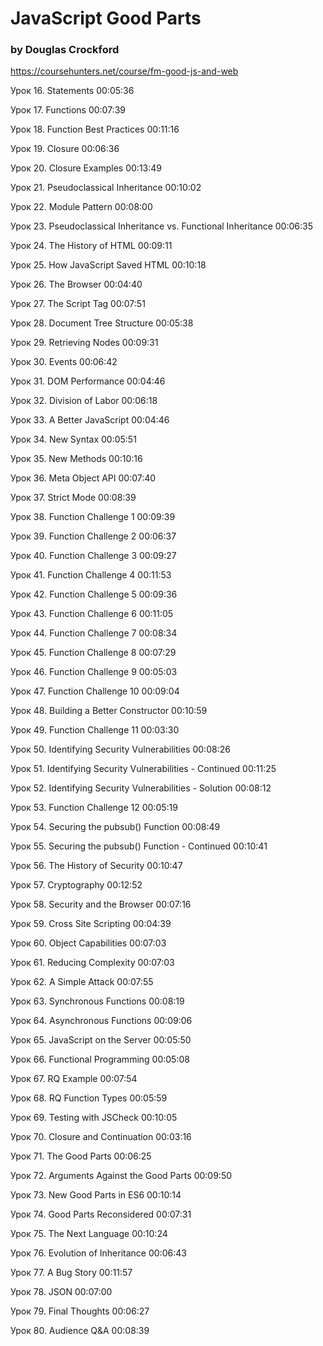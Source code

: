 # JavaScript Good Parts
### by Douglas Crockford
https://coursehunters.net/course/fm-good-js-and-web

Урок 16. Statements 00:05:36

Урок 17. Functions 00:07:39

Урок 18. Function Best Practices 00:11:16

Урок 19. Closure 00:06:36

Урок 20. Closure Examples 00:13:49

Урок 21. Pseudoclassical Inheritance 00:10:02

Урок 22. Module Pattern 00:08:00

Урок 23. Pseudoclassical Inheritance vs. Functional Inheritance 00:06:35

Урок 24. The History of HTML 00:09:11

Урок 25. How JavaScript Saved HTML 00:10:18

Урок 26. The Browser 00:04:40

Урок 27. The Script Tag 00:07:51

Урок 28. Document Tree Structure 00:05:38

Урок 29. Retrieving Nodes 00:09:31

Урок 30. Events 00:06:42

Урок 31. DOM Performance 00:04:46

Урок 32. Division of Labor 00:06:18

Урок 33. A Better JavaScript 00:04:46

Урок 34. New Syntax 00:05:51

Урок 35. New Methods 00:10:16

Урок 36. Meta Object API 00:07:40

Урок 37. Strict Mode 00:08:39

Урок 38. Function Challenge 1 00:09:39

Урок 39. Function Challenge 2 00:06:37

Урок 40. Function Challenge 3 00:09:27

Урок 41. Function Challenge 4 00:11:53

Урок 42. Function Challenge 5 00:09:36

Урок 43. Function Challenge 6 00:11:05

Урок 44. Function Challenge 7 00:08:34

Урок 45. Function Challenge 8 00:07:29

Урок 46. Function Challenge 9 00:05:03

Урок 47. Function Challenge 10 00:09:04

Урок 48. Building a Better Constructor 00:10:59

Урок 49. Function Challenge 11 00:03:30

Урок 50. Identifying Security Vulnerabilities 00:08:26

Урок 51. Identifying Security Vulnerabilities - Continued 00:11:25

Урок 52. Identifying Security Vulnerabilities - Solution 00:08:12

Урок 53. Function Challenge 12 00:05:19

Урок 54. Securing the pubsub() Function 00:08:49

Урок 55. Securing the pubsub() Function - Continued 00:10:41

Урок 56. The History of Security 00:10:47

Урок 57. Cryptography 00:12:52

Урок 58. Security and the Browser 00:07:16

Урок 59. Cross Site Scripting 00:04:39

Урок 60. Object Capabilities 00:07:03

Урок 61. Reducing Complexity 00:07:03

Урок 62. A Simple Attack 00:07:55

Урок 63. Synchronous Functions 00:08:19

Урок 64. Asynchronous Functions 00:09:06

Урок 65. JavaScript on the Server 00:05:50

Урок 66. Functional Programming 00:05:08

Урок 67. RQ Example 00:07:54

Урок 68. RQ Function Types 00:05:59

Урок 69. Testing with JSCheck 00:10:05

Урок 70. Closure and Continuation 00:03:16

Урок 71. The Good Parts 00:06:25

Урок 72. Arguments Against the Good Parts 00:09:50

Урок 73. New Good Parts in ES6 00:10:14

Урок 74. Good Parts Reconsidered 00:07:31

Урок 75. The Next Language 00:10:24

Урок 76. Evolution of Inheritance 00:06:43

Урок 77. A Bug Story 00:11:57

Урок 78. JSON 00:07:00

Урок 79. Final Thoughts 00:06:27

Урок 80. Audience Q&A 00:08:39
